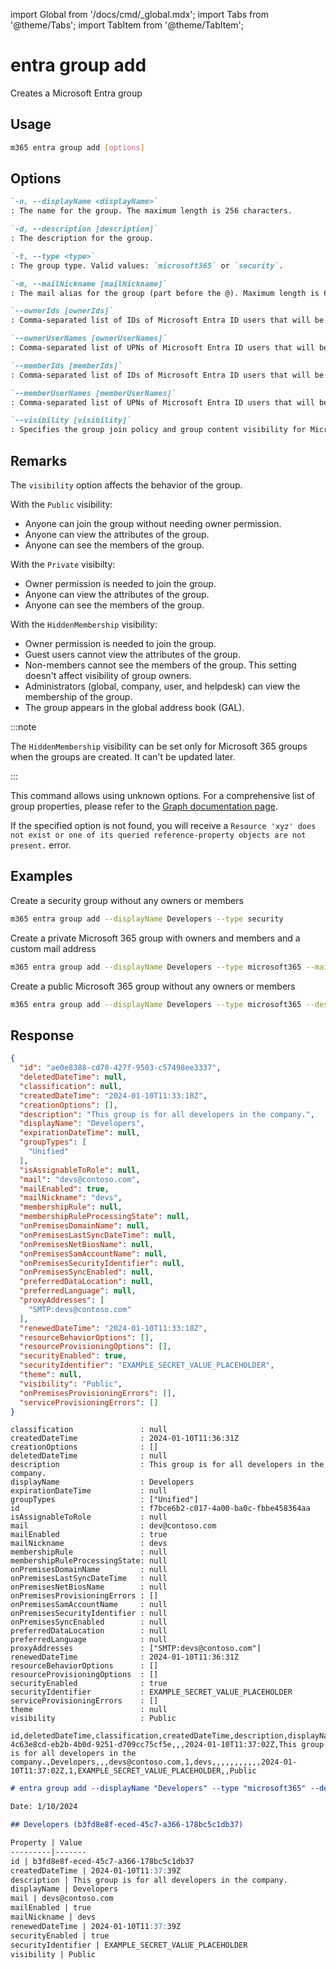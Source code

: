 <!-- DISCLAIMER: All secrets, passwords, and sensitive values in this document are examples only and not real credentials. -->
import Global from '/docs/cmd/_global.mdx';
import Tabs from '@theme/Tabs';
import TabItem from '@theme/TabItem';

# entra group add

Creates a Microsoft Entra group

## Usage

```sh
m365 entra group add [options]
```

## Options

```md definition-list
`-n, --displayName <displayName>`
: The name for the group. The maximum length is 256 characters.

`-d, --description [description]`
: The description for the group.

`-t, --type <type>`
: The group type. Valid values: `microsoft365` or `security`.

`-m, --mailNickname [mailNickname]`
: The mail alias for the group (part before the @). Maximum length is 64 characters.

`--ownerIds [ownerIds]`
: Comma-separated list of IDs of Microsoft Entra ID users that will be group owners. Specify either `ownerIds` or `ownerUserNames`, but not both.

`--ownerUserNames [ownerUserNames]`
: Comma-separated list of UPNs of Microsoft Entra ID users that will be group owners. Specify either `ownerIds` or `ownerUserNames`, but not both.

`--memberIds [memberIds]`
: Comma-separated list of IDs of Microsoft Entra ID users that will be group members. Specify either `memberIds` or `memberUserNames`, but not both.

`--memberUserNames [memberUserNames]`
: Comma-separated list of UPNs of Microsoft Entra ID users that will be group members. Specify either `memberIds` or `memberUserNames`, but not both.

`--visibility [visibility]`
: Specifies the group join policy and group content visibility for Microsoft 365 groups. Possible values are: `Private`, `Public`, or `HiddenMembership`. Defaults to `Public`. Specify only when creating a group of type `microsoft365`.
```

<Global />

## Remarks

The `visibility` option affects the behavior of the group.

With the `Public` visibility:
- Anyone can join the group without needing owner permission. 
- Anyone can view the attributes of the group. 
- Anyone can see the members of the group.

With the `Private` visibilty:
- Owner permission is needed to join the group.
- Anyone can view the attributes of the group.
- Anyone can see the members of the group.

With the `HiddenMembership` visibility:
- Owner permission is needed to join the group.
- Guest users cannot view the attributes of the group.
- Non-members cannot see the members of the group. This setting doesn't affect visibility of group owners.
- Administrators (global, company, user, and helpdesk) can view the membership of the group.
- The group appears in the global address book (GAL).

:::note

The `HiddenMembership` visibility can be set only for Microsoft 365 groups when the groups are created. It can't be updated later.

:::

This command allows using unknown options. For a comprehensive list of group properties, please refer to the [Graph documentation page](https://learn.microsoft.com/graph/api/resources/group?view=graph-rest-1.0#properties).

If the specified option is not found, you will receive a `Resource 'xyz' does not exist or one of its queried reference-property objects are not present.` error.

## Examples

Create a security group without any owners or members

```sh
m365 entra group add --displayName Developers --type security
```

Create a private Microsoft 365 group with owners and members and a custom mail address

```sh
m365 entra group add --displayName Developers --type microsoft365 --mailNickname devs --ownerUserNames john.doe@contoso.com --memberUserNames "john.doe@contoso.com,adele.vance@contoso.com" --visibility Private
```

Create a public Microsoft 365 group without any owners or members

```sh
m365 entra group add --displayName Developers --type microsoft365 --description "This group is for all developers in the company." --visibility Public
```


## Response

<Tabs>
  <TabItem value="JSON">

  ```json
  {
    "id": "ae0e8388-cd70-427f-9503-c57498ee3337",
    "deletedDateTime": null,
    "classification": null,
    "createdDateTime": "2024-01-10T11:33:18Z",
    "creationOptions": [],
    "description": "This group is for all developers in the company.",
    "displayName": "Developers",
    "expirationDateTime": null,
    "groupTypes": [
      "Unified"
    ],
    "isAssignableToRole": null,
    "mail": "devs@contoso.com",
    "mailEnabled": true,
    "mailNickname": "devs",
    "membershipRule": null,
    "membershipRuleProcessingState": null,
    "onPremisesDomainName": null,
    "onPremisesLastSyncDateTime": null,
    "onPremisesNetBiosName": null,
    "onPremisesSamAccountName": null,
    "onPremisesSecurityIdentifier": null,
    "onPremisesSyncEnabled": null,
    "preferredDataLocation": null,
    "preferredLanguage": null,
    "proxyAddresses": [
      "SMTP:devs@contoso.com"
    ],
    "renewedDateTime": "2024-01-10T11:33:18Z",
    "resourceBehaviorOptions": [],
    "resourceProvisioningOptions": [],
    "securityEnabled": true,
    "securityIdentifier": "EXAMPLE_SECRET_VALUE_PLACEHOLDER",
    "theme": null,
    "visibility": "Public",
    "onPremisesProvisioningErrors": [],
    "serviceProvisioningErrors": []
  }
  ```

  </TabItem>
  <TabItem value="Text">

  ```text
  classification               : null
  createdDateTime              : 2024-01-10T11:36:31Z
  creationOptions              : []
  deletedDateTime              : null
  description                  : This group is for all developers in the company.
  displayName                  : Developers
  expirationDateTime           : null
  groupTypes                   : ["Unified"]
  id                           : f7bce6b2-c017-4a00-ba0c-fbbe458364aa
  isAssignableToRole           : null
  mail                         : dev@contoso.com
  mailEnabled                  : true
  mailNickname                 : devs
  membershipRule               : null
  membershipRuleProcessingState: null
  onPremisesDomainName         : null
  onPremisesLastSyncDateTime   : null
  onPremisesNetBiosName        : null
  onPremisesProvisioningErrors : []
  onPremisesSamAccountName     : null
  onPremisesSecurityIdentifier : null
  onPremisesSyncEnabled        : null
  preferredDataLocation        : null
  preferredLanguage            : null
  proxyAddresses               : ["SMTP:devs@contoso.com"]
  renewedDateTime              : 2024-01-10T11:36:31Z
  resourceBehaviorOptions      : []
  resourceProvisioningOptions  : []
  securityEnabled              : true
  securityIdentifier           : EXAMPLE_SECRET_VALUE_PLACEHOLDER
  serviceProvisioningErrors    : []
  theme                        : null
  visibility                   : Public
  ```

  </TabItem>
  <TabItem value="CSV">

  ```csv
  id,deletedDateTime,classification,createdDateTime,description,displayName,expirationDateTime,isAssignableToRole,mail,mailEnabled,mailNickname,membershipRule,membershipRuleProcessingState,onPremisesDomainName,onPremisesLastSyncDateTime,onPremisesNetBiosName,onPremisesSamAccountName,onPremisesSecurityIdentifier,onPremisesSyncEnabled,preferredDataLocation,preferredLanguage,renewedDateTime,securityEnabled,securityIdentifier,theme,visibility
  4c63e8cd-eb2b-4b0d-9251-d709cc75cf5e,,,2024-01-10T11:37:02Z,This group is for all developers in the company.,Developers,,,devs@contoso.com,1,devs,,,,,,,,,,,2024-01-10T11:37:02Z,1,EXAMPLE_SECRET_VALUE_PLACEHOLDER,,Public
  ```

  </TabItem>
  <TabItem value="Markdown">

  ```md
  # entra group add --displayName "Developers" --type "microsoft365" --description "This group is for all developers in the company." --visibility "Public" --mailNickname "devs"

  Date: 1/10/2024

  ## Developers (b3fd8e8f-eced-45c7-a366-178bc5c1db37)

  Property | Value
  ---------|-------
  id | b3fd8e8f-eced-45c7-a366-178bc5c1db37
  createdDateTime | 2024-01-10T11:37:39Z
  description | This group is for all developers in the company.
  displayName | Developers
  mail | devs@contoso.com
  mailEnabled | true
  mailNickname | devs
  renewedDateTime | 2024-01-10T11:37:39Z
  securityEnabled | true
  securityIdentifier | EXAMPLE_SECRET_VALUE_PLACEHOLDER
  visibility | Public
  ```

  </TabItem>
</Tabs>
